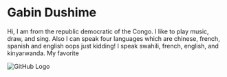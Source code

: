 # Gabin Dushime
Hi, I am from the republic democratic of the Congo. I like to play music, draw, and sing. Also I can speak four languages which are chinese, french, spanish and english oops just kidding! I speak swahili, french, english, and kinyarwanda. My favorite 

![GitHub Logo](https://ui.cltpstatic.com/camp/images/ai/000/873/136/873136/published/w/ktm-bike-for-rent-along-with-a-complimentary-atv-bike-1.jpg?1498628357)

